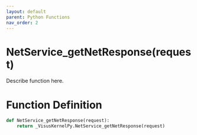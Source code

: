 ```yaml
---
layout: default
parent: Python Functions
nav_order: 2
---
```


# NetService_getNetResponse(request)

Describe function here.

# Function Definition

```python
def NetService_getNetResponse(request):
    return _VisusKernelPy.NetService_getNetResponse(request)
```